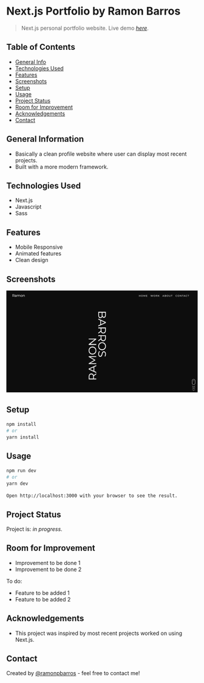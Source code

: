 # Next.js Portfolio by Ramon Barros
> Next.js personal portfolio website.
> Live demo [_here_](https://nextjs-portfolio-plkiswcrh-ramonpbarros.vercel.app/). 

## Table of Contents
* [General Info](#general-information)
* [Technologies Used](#technologies-used)
* [Features](#features)
* [Screenshots](#screenshots)
* [Setup](#setup)
* [Usage](#usage)
* [Project Status](#project-status)
* [Room for Improvement](#room-for-improvement)
* [Acknowledgements](#acknowledgements)
* [Contact](#contact)
<!-- * [License](#license) -->


## General Information
- Basically a clean profile website where user can display most recent projects.
- Built with a more modern framework.

## Technologies Used
- Next.js
- Javascript
- Sass


## Features

- Mobile Responsive
- Animated features
- Clean design


## Screenshots
![Example screenshot](./public/images/screenshot.png)

## Setup

```bash
npm install
# or
yarn install
```

## Usage
```bash
npm run dev
# or
yarn dev
```

`Open http://localhost:3000 with your browser to see the result.`


## Project Status
Project is: _in progress_.


## Room for Improvement

- Improvement to be done 1
- Improvement to be done 2

To do:
- Feature to be added 1
- Feature to be added 2


## Acknowledgements

- This project was inspired by most recent projects worked on using Next.js.

## Contact
Created by [@ramonpbarros](https://nextjs-portfolio-plkiswcrh-ramonpbarros.vercel.app/) - feel free to contact me!
